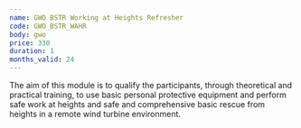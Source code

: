 ```yaml
---
name: GWO BSTR Working at Heights Refresher
code: GWO_BSTR_WAHR
body: gwo
price: 330
duration: 1
months_valid: 24
---
```


The aim of this module is to qualify the participants, through theoretical and practical training, to use basic personal protective equipment and perform safe work at heights and safe and comprehensive basic rescue from heights in a remote wind turbine environment.

